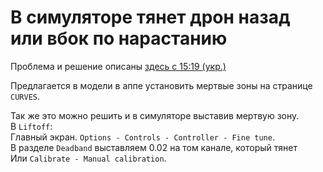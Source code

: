 # В симуляторе тянет дрон назад или вбок по нарастанию
Проблема и решение описаны [здесь с 15:19 (укр.)](https://youtu.be/H7OgTsX0HKI?si=pQZhhL2Ji4bc--Ie&t=919)

Предлагается в модели в аппе установить мертвые зоны на странице `CURVES`.  

Так же это можно решить и в симуляторе выставив мертвую зону.  
В `Liftoff`:  
Главный экран. `Options - Controls - Controller - Fine tune`.  
В разделе `Deadband` выставляем 0.02 на том канале, который тянет  
Или `Calibrate - Manual calibration`.
